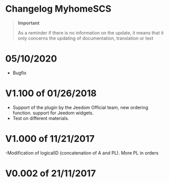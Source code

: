 # Changelog MyhomeSCS

>**Important**
>
>As a reminder if there is no information on the update, it means that it only concerns the updating of documentation, translation or text

# 05/10/2020

- Bugfix

# V1.100 of 01/26/2018

- Support of the plugin by the Jeedom Official team, new ordering function. support for Jeedom widgets.
- Test on different materials.

# V1.000 of 11/21/2017 

-Modification of logicalID (concatenation of A and PL). More PL in orders

# V0.002 of 21/11/2017 

